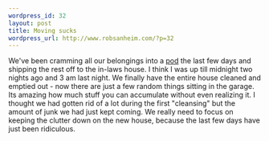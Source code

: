 ```yaml
--- 
wordpress_id: 32
layout: post
title: Moving sucks
wordpress_url: http://www.robsanheim.com/?p=32
---
```

We've been cramming all our belongings into a <a href="http://www.pods.com">pod</a> the last few days and shipping the rest off to the in-laws house.  I think I was up till midnight two nights ago and 3 am last night.  We finally have the entire house cleaned and emptied out - now there are just a few random things sitting in the garage.  Its amazing how much stuff you can accumulate without even realizing it.  I thought we had gotten rid of a lot during the first "cleansing" but the amount of junk we had just kept coming.  We really need to focus on keeping the clutter down on the new house, because the last few days have just been ridiculous.
